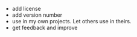 * add license
* add version number
* use in my own projects. Let others use in theirs.
* get feedback and improve